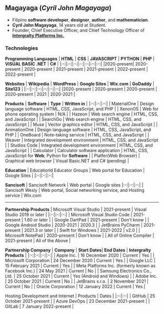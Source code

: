 ## Magayaga (_Cyril John Magayaga_)
* Filipino **software developer**, **designer**, **author**, and **mathematician**.
* **Cyril John Magayaga**, 14 years old at Student.
* Founder, Chief Executive Officer, and Chief Technology Officer of [**Intergralty Platforms Inc.**](https://github.com/intergralty)

### Technologies
**Programming Languages**
| **HTML** | **CSS** | **JAVASCRIPT** | **PYTHON** | **PHP** | **VISUAL BASIC .NET** | **C#** |
|:-:|:-:|:-:|:-:|:-:|:-:|:-:|
|2020-present| 2020-present | 2020-present | 2021-present | 2021-present | 2022-present | 2022-present |

**Websites**
| **Wikipedia** | **WordPress** | **Google Sites** | **Wix.com** | **GoDaddy** | **Site123** |
|:-:|:-:|:-:|:-:|:-:|:-:|
|2020-present | 2020-present | 2020-present | 2020-present | 2021 | 2020-2021 |

**Products**
| **Software** | **Type** | **Written in** | 
|:-:|:-:|:-:|
| MaterialOne | Design language software | HTML, CSS, JavaScript, and PHP |
| XenonOS | Web for phone operating system | N/A | 
| Hazeon | Web search engine | HTML, CSS, and JavaScript |
| SearchGo | Web search engine | HTML, CSS, and JavaScript |
| Muse | Vector graphics editor | HTML, CSS, and JavaScript |
| AnimationOne | Design language software | HTML, CSS, JavaScript, and PHP |
| OneBoard | Note-taking service | HTML, CSS, and JavaScript |
| Weaver | Integrated development environment | HTML, CSS, and JavaScript |
| Studios Code | Integrated development environment | HTML, CSS, and JavaScript |
| Calculator | Calculator software application | HTML, CSS, JavaScript for **Web**; Python for **Software** |
| Platfer(Web Browser) | Graphical web browser | Visual Basic.NET and C# (pending) |

**Education**
| Educatiorld Educator Groups | Web portal for Education | Google Sites |
|:-:|:-:|:-:|

**Sancisoft**
| Sancisoft Network | Web portal | Google sites
|:-:|:-:|:-:|
| Sancisoft Wesly | Web portal, Social networking service, and Hosting service | Wix.com

-----------------

**Partnership Products**
| Microsoft Visual Studio | 2021-present | Visual Studio 2019 or later |
|:-:|:-:|:-:|
| Microsoft Visual Studio Code | 2021-present | 1.60 or later |
| Google DartPad | 2021-present | Don't know |
| Google Android Studio | 2020-2021 | 2020.3 |
| JetBrains PyCharm | 2021-present | 2021.3 or later |
| Swift for Windows | 2021-2022 | v2.0 |
| Microsoft NotePad | 2020-present | Don't know |
| All of Online Compiler | 2021-present | All of the Above |

**Partnership Company**
| **Company** | **Start Dates**| **End Dates** | **Intergralty Products** |
|:-:|:-:|:-:|:-:|
| Apple Inc. | 16 December 2020 | Current | Yes |
| Microsoft Corporation | 24 December 2020 | Current | Yes |
| Google LLC | 15 February 2021 | Current | Yes |
| Meta Platforms Inc. (formerly known as Facebook Inc.) | 24 May 2021 | Current | No |
| Samsung Electronics Co., Ltd. | 25 October 2021 | Current | Yes (Android and Windows) |
| Adobe Inc. | 25 October 2021 | Current | No |
| JetBrains s.r.o. | 2 November 2021 | Current | No |
| Oracle Corporation | 12 January 2022 | Current | Yes |

Hosting Development and Internet
| Products | Dates |
|:-:|:-:|
| GitHub | 25 October 2021-present |
| Azure DevOps | 23 December 2021-present |
| GitLab | 7 January 2022-present |
